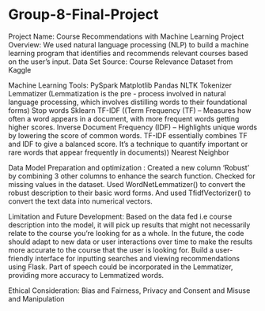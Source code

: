 # Group-8-Final-Project
Project Name: Course Recommendations with Machine Learning
Project Overview: We used natural language processing (NLP) to build a machine learning program that identifies and recommends relevant courses based on the user’s input.
Data Set Source: Course Relevance Dataset from Kaggle

Machine Learning Tools: 
PySpark
Matplotlib
Pandas
NLTK
Tokenizer
Lemmatizer (Lemmatization is the pre - process involved in natural language processing, which involves distilling words to their foundational forms)
Stop words
Sklearn
TF-IDF ((Term Frequency (TF) – Measures how often a word appears in a document, with more frequent words getting higher scores. Inverse Document Frequency (IDF) – Highlights unique words by lowering the score of common words. TF-IDF essentially combines TF and IDF to give a balanced score. It’s a technique to quantify important or rare words that appear frequently in documents))
Nearest Neighbor

Data Model Preparation and optimization : Created a new column ‘Robust’ by combining 3 other columns to enhance the search function. Checked for missing values in the dataset. Used WordNetLemmatizer() to convert the robust description to their basic word forms. And used TfidfVectorizer() to convert the text data into numerical vectors.

Limitation and Future Development: Based on the data fed i.e course description into the model, it will pick up results that might not necessarily relate to the course you’re looking for as a whole. In the future, the code should adapt to new data or user interactions over time to make the results more accurate to the course that the user is looking for. Build a user-friendly interface for inputting searches and viewing recommendations using Flask. Part of speech could be incorporated in the Lemmatizer, providing more accuracy to Lemmatized words.

Ethical Consideration: Bias and Fairness, Privacy and Consent and Misuse and Manipulation
 

